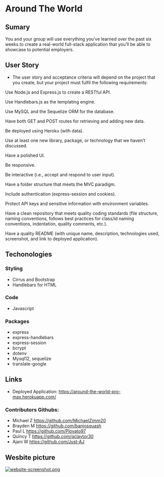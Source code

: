 # Around The World

## Sumary
You and your group will use everything you’ve learned over the past six weeks to create a real-world full-stack application that you’ll be able to showcase to potential employers.

## User Story
- The user story and acceptance criteria will depend on the project that you create, but your project must fulfil the following requirements:

Use Node.js and Express.js to create a RESTful API.

Use Handlebars.js as the templating engine.

Use MySQL and the Sequelize ORM for the database.

Have both GET and POST routes for retrieving and adding new data.

Be deployed using Heroku (with data).

Use at least one new library, package, or technology that we haven’t discussed.

Have a polished UI.

Be responsive.

Be interactive (i.e., accept and respond to user input).

Have a folder structure that meets the MVC paradigm.

Include authentication (express-session and cookies).

Protect API keys and sensitive information with environment variables.

Have a clean repository that meets quality coding standards (file structure, naming conventions, follows best practices for class/id naming conventions, indentation, quality comments, etc.).

Have a quality README (with unique name, description, technologies used, screenshot, and link to deployed application).
## Techonologies 
### Styling
- Cirrus and Bootstrap
- Handlebars for HTML
### Code
- Javascript
### Packages
- express
- express-handlebars
- express-session
- bcrypt
- dotenv
- Mysql12, sequelize
- translate-google


## Links 
- Deployed Application: https://around-the-world-pro-max.herokuapp.com/
###  Contributors Githubs: 
- Michael Z https://github.com/MichaelZimm20
- Brayden M https://github.com/banjosquash
- Paul L https://github.com/Plovato97
- Quincy T https://github.com/qclaytor30
- Ajani W https://github.com/Just-AJ

## Wesbite picture 
[![website-screenshot.png](https://i.postimg.cc/sDm3Gs0K/website-screenshot.png)](https://postimg.cc/bsZ7KcP2)
